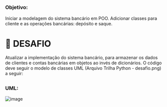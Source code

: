 ##
### Objetivo:
Iniciar a modelagem do sistema bancário em POO. Adicionar
classes para cliente e as operações bancárias: depósito e
saque. 

# 👋 DESAFIO
Atualizar a implementação do sistema bancário, para armazenar os dados de clientes e contas bancárias em objetos ao invés de dicionários. O código deve seguir o modelo de classes UML (Arquivo Trilha Python - desafio.png) a seguir: 

##
### UML:
![image](https://github.com/user-attachments/assets/588de284-16d5-4adf-acf3-96b8099aecdb)


